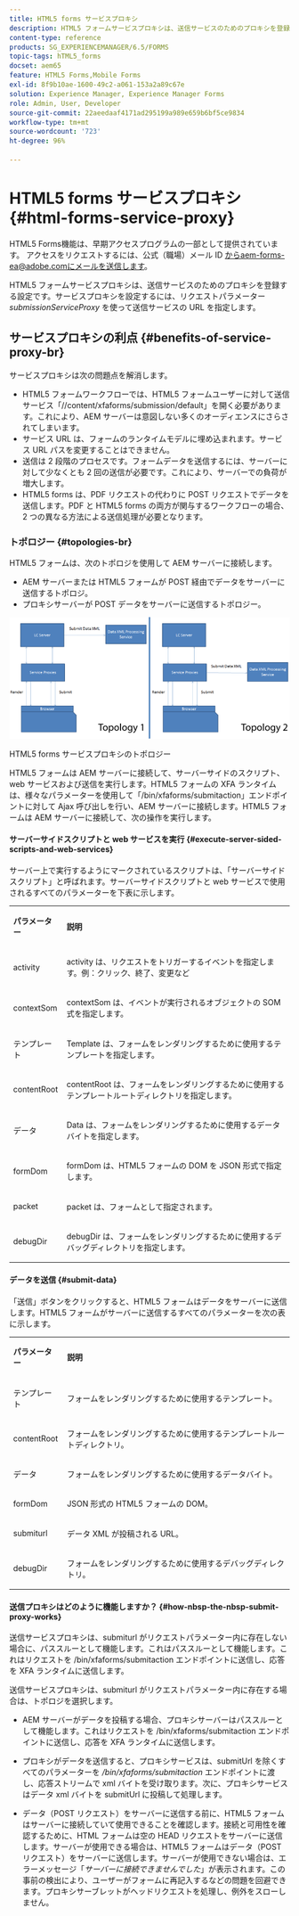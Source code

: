 ```yaml
---
title: HTML5 forms サービスプロキシ
description: HTML5 フォームサービスプロキシは、送信サービスのためのプロキシを登録する設定です。サービスプロキシを設定するには、リクエストパラメーター submissionServiceProxy を使って送信サービスの URL を指定します。
content-type: reference
products: SG_EXPERIENCEMANAGER/6.5/FORMS
topic-tags: hTML5_forms
docset: aem65
feature: HTML5 Forms,Mobile Forms
exl-id: 8f9b10ae-1600-49c2-a061-153a2a89c67e
solution: Experience Manager, Experience Manager Forms
role: Admin, User, Developer
source-git-commit: 22aeedaaf4171ad295199a989e659b6bf5ce9834
workflow-type: tm+mt
source-wordcount: '723'
ht-degree: 96%

---
```


# HTML5 forms サービスプロキシ{#html-forms-service-proxy}

<span class="preview"> HTML5 Forms機能は、早期アクセスプログラムの一部として提供されています。 アクセスをリクエストするには、公式（職場）メール ID からaem-forms-ea@adobe.comにメールを送信します。
</span>

HTML5 フォームサービスプロキシは、送信サービスのためのプロキシを登録する設定です。サービスプロキシを設定するには、リクエストパラメーター *submissionServiceProxy* を使って送信サービスの URL を指定します。

## サービスプロキシの利点 {#benefits-of-service-proxy-br}

サービスプロキシは次の問題点を解消します。

* HTML5 フォームワークフローでは、HTML5 フォームユーザーに対して送信サービス「//content/xfaforms/submission/default」を開く必要があります。これにより、AEM サーバーは意図しない多くのオーディエンスにさらされてしまいます。
* サービス URL は、フォームのランタイムモデルに埋め込まれます。サービス URL パスを変更することはできません。
* 送信は 2 段階のプロセスです。フォームデータを送信するには、サーバーに対して少なくとも 2 回の送信が必要です。これにより、サーバーでの負荷が増大します。
* HTML5 forms は、PDF リクエストの代わりに POST リクエストでデータを送信します。PDF と HTML5 forms の両方が関与するワークフローの場合、2 つの異なる方法による送信処理が必要となります。

### トポロジー {#topologies-br}

HTML5 フォームは、次のトポロジを使用して AEM サーバーに接続します。

* AEM サーバーまたは HTML5 フォームが POST 経由でデータをサーバーに送信するトポロジ。
* プロキシサーバーが POST データをサーバーに送信するトポロジー。

![HTML5 forms サービスプロキシのトポロジー](assets/topology.png)

HTML5 forms サービスプロキシのトポロジー

HTML5 フォームは AEM サーバーに接続して、サーバーサイドのスクリプト、web サービスおよび送信を実行します。HTML5 フォームの XFA ランタイムは、様々なパラメーターを使用して「/bin/xfaforms/submitaction」エンドポイントに対して Ajax 呼び出しを行い、AEM サーバーに接続します。HTML5 フォームは AEM サーバーに接続して、次の操作を実行します。

#### サーバーサイドスクリプトと web サービスを実行 {#execute-server-sided-scripts-and-web-services}

サーバー上で実行するようにマークされているスクリプトは、「サーバーサイドスクリプト」と呼ばれます。サーバーサイドスクリプトと web サービスで使用されるすべてのパラメーターを下表に示します。

<table>
 <tbody>
  <tr>
   <td><p><strong>パラメーター</strong></p> </td>
   <td><p><strong>説明</strong></p> </td>
  </tr>
  <tr>
   <td><p>activity</p> </td>
   <td><p>activity は、リクエストをトリガーするイベントを指定します。例：クリック、終了、変更など</p> </td>
  </tr>
  <tr>
   <td><p>contextSom</p> </td>
   <td><p>contextSom は、イベントが実行されるオブジェクトの SOM 式を指定します。</p> </td>
  </tr>
  <tr>
   <td><p>テンプレート</p> </td>
   <td><p>Template は、フォームをレンダリングするために使用するテンプレートを指定します。</p> </td>
  </tr>
  <tr>
   <td><p>contentRoot</p> </td>
   <td><p>contentRoot は、フォームをレンダリングするために使用するテンプレートルートディレクトリを指定します。</p> </td>
  </tr>
  <tr>
   <td><p>データ</p> </td>
   <td><p>Data は、フォームをレンダリングするために使用するデータバイトを指定します。</p> </td>
  </tr>
  <tr>
   <td><p>formDom</p> </td>
   <td><p>formDom は、HTML5 フォームの DOM を JSON 形式で指定します。</p> </td>
  </tr>
  <tr>
   <td><p>packet</p> </td>
   <td><p>packet は、フォームとして指定されます。</p> </td>
  </tr>
  <tr>
   <td><p>debugDir</p> </td>
   <td><p>debugDir は、フォームをレンダリングするために使用するデバッグディレクトリを指定します。</p> </td>
  </tr>
 </tbody>
</table>

#### データを送信 {#submit-data}

「送信」ボタンをクリックすると、HTML5 フォームはデータをサーバーに送信します。HTML5 フォームがサーバーに送信するすべてのパラメーターを次の表に示します。

<table>
 <tbody>
  <tr>
   <td><p><strong>パラメーター</strong></p> </td>
   <td><p><strong>説明</strong></p> </td>
  </tr>
  <tr>
   <td><p>テンプレート</p> </td>
   <td><p>フォームをレンダリングするために使用するテンプレート。</p> </td>
  </tr>
  <tr>
   <td><p>contentRoot</p> </td>
   <td><p>フォームをレンダリングするために使用するテンプレートルートディレクトリ。</p> </td>
  </tr>
  <tr>
   <td><p>データ</p> </td>
   <td><p>フォームをレンダリングするために使用するデータバイト。</p> </td>
  </tr>
  <tr>
   <td><p>formDom</p> </td>
   <td><p>JSON 形式の HTML5 フォームの DOM。</p> </td>
  </tr>
  <tr>
   <td><p>submiturl</p> </td>
   <td><p>データ XML が投稿される URL。</p> </td>
  </tr>
  <tr>
   <td><p>debugDir</p> </td>
   <td><p>フォームをレンダリングするために使用するデバッグディレクトリ。</p> </td>
  </tr>
 </tbody>
</table>

#### 送信プロキシはどのように機能しますか？ {#how-nbsp-the-nbsp-submit-proxy-works}

送信サービスプロキシは、submiturl がリクエストパラメーター内に存在しない場合に、パススルーとして機能します。これはパススルーとして機能します。これはリクエストを /bin/xfaforms/submitaction エンドポイントに送信し、応答を XFA ランタイムに送信します。

送信サービスプロキシは、submiturl がリクエストパラメーター内に存在する場合は、トポロジを選択します。

* AEM サーバーがデータを投稿する場合、プロキシサーバーはパススルーとして機能します。これはリクエストを /bin/xfaforms/submitaction エンドポイントに送信し、応答を XFA ランタイムに送信します。
* プロキシがデータを送信すると、プロキシサービスは、submitUrl を除くすべてのパラメーターを */bin/xfaforms/submitaction* エンドポイントに渡し、応答ストリームで xml バイトを受け取ります。次に、プロキシサービスはデータ xml バイトを submitUrl に投稿して処理します。

* データ（POST リクエスト）をサーバーに送信する前に、HTML5 フォームはサーバーに接続していて使用できることを確認します。接続と可用性を確認するために、HTML フォームは空の HEAD リクエストをサーバーに送信します。サーバーが使用できる場合は、HTML5 フォームはデータ（POST リクエスト）をサーバーに送信します。サーバーが使用できない場合は、エラーメッセージ「*サーバーに接続できませんでした*」が表示されます。この事前の検出により、ユーザーがフォームに再記入するなどの問題を回避できます。プロキシサーブレットがヘッドリクエストを処理し、例外をスローしません。
